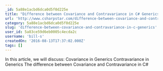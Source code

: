 ```yaml
---
_id: 5a88e1acbd6dca0d5f0d225e
title: "Difference between Covariance and Contravariance in C# Generics"
url: 'http://www.csharpstar.com/difference-between-covariance-and-contravariance-csharp/'
category: 5a88e1acbd6dca0d5f0d225e
slug: 'difference-between-covariance-and-contravariance-in-c-generics'
user_id: 5a83ce59d6eb0005c4ecda2c
username: 'bill-s'
createdOn: '2016-08-13T17:37:02.000Z'
tags: []
---
```


In this article, we will discuss:
Covariance in Generics
Contravariance in Generics
The difference between Covariance and Contravariance in C#
